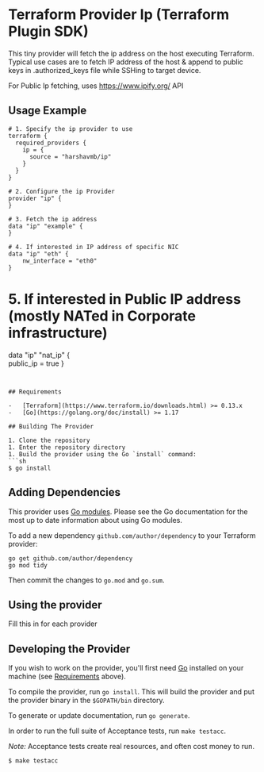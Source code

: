 # Terraform Provider Ip (Terraform Plugin SDK)

This tiny provider will fetch the ip address on the host executing Terraform. Typical use cases are to fetch IP address of the host & append to public keys in .authorized_keys file while SSHing to target device.

For Public Ip fetching, uses https://www.ipify.org/ API

## Usage Example
```hcl
# 1. Specify the ip provider to use
terraform {
  required_providers {
    ip = {
      source = "harshavmb/ip"      
    }
  }
}

# 2. Configure the ip Provider
provider "ip" {  
}

# 3. Fetch the ip address
data "ip" "example" {  
}

# 4. If interested in IP address of specific NIC
data "ip" "eth" {  
    nw_interface = "eth0"
}
```

# 5. If interested in Public IP address (mostly NATed in Corporate infrastructure)
data "ip" "nat_ip" {  
    public_ip = true
}
```


## Requirements

-	[Terraform](https://www.terraform.io/downloads.html) >= 0.13.x
-	[Go](https://golang.org/doc/install) >= 1.17

## Building The Provider

1. Clone the repository
1. Enter the repository directory
1. Build the provider using the Go `install` command: 
```sh
$ go install
```

## Adding Dependencies

This provider uses [Go modules](https://github.com/golang/go/wiki/Modules).
Please see the Go documentation for the most up to date information about using Go modules.

To add a new dependency `github.com/author/dependency` to your Terraform provider:

```
go get github.com/author/dependency
go mod tidy
```

Then commit the changes to `go.mod` and `go.sum`.

## Using the provider

Fill this in for each provider

## Developing the Provider

If you wish to work on the provider, you'll first need [Go](http://www.golang.org) installed on your machine (see [Requirements](#requirements) above).

To compile the provider, run `go install`. This will build the provider and put the provider binary in the `$GOPATH/bin` directory.

To generate or update documentation, run `go generate`.

In order to run the full suite of Acceptance tests, run `make testacc`.

*Note:* Acceptance tests create real resources, and often cost money to run.

```sh
$ make testacc
```